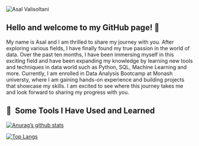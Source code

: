 ![Asal Valisoltani](https://user-images.githubusercontent.com/117792685/222631289-f6fd6537-8edd-43d9-8eb5-988c21078948.png)



## Hello and welcome to my GitHub page! 👋

My name is Asal and I am thrilled to share my journey with you. After exploring various fields, I have finally found my true passion in the world of data. Over the past ten months, I have been immersing myself in this exciting field and have been expanding my knowledge by learning new tools and techniques in data world such as Python, SQL, Machine Learning and more. Currently, I am enrolled in Data Analysis Bootcamp at Monash universty, where I am gaining hands-on experience and building projects that showcase my skills. I am excited to see where this journey takes me and look forward to sharing my progress with you.

<h2> 🚀 &nbsp;Some Tools I Have Used and Learned</h2>
<p align="left">
<img 

[![Anurag’s github stats](https://github-readme-stats.vercel.app/api?username=Asalvs)](https://github.com/yushi1007)

[![Top Langs](https://github-readme-stats.vercel.app/api/top-langs/?username=Asalvs&layout=compact)](https://github.com/yushi1007)
<!--
  
![Snake animation](https://github.com/thepiyushmalhotra/thepiyushmalhotra/blob/output/github-contribution-grid-snake.svg)
  
**Asalvs/Asalvs** is a ✨ _special_ ✨ repository because its `README.md` (this file) appears on your GitHub profile.

Here are some ideas to get you started:

- 🔭 I’m currently working on ...
- 🌱 I’m currently learning ...
- 👯 I’m looking to collaborate on ...
- 🤔 I’m looking for help with ...
- 💬 Ask me about ...
- 📫 How to reach me: ...
- 😄 Pronouns: ...
- ⚡ Fun fact: ...
-->
